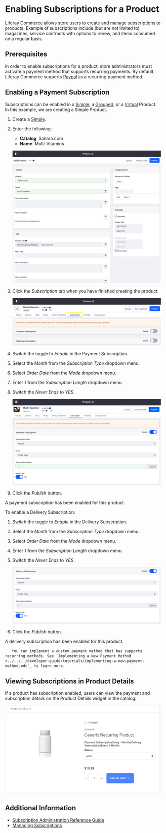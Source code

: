# Enabling Subscriptions for a Product

Liferay Commerce allows store users to create and manage subscriptions to products. Example of subscriptions include (but are not limited to) magazines, service contracts with options to renew, and items consumed on a regular basis.

## Prerequisites

In order to enable subscriptions for a product, store administrators must activate a payment method that supports recurring payments. By default, Liferay Commerce supports [Paypal](../../../store-administration/configuring-payment-methods/paypal.md) as a recurring payment method.

## Enabling a Payment Subscription

Subscriptions can be enabled in a [Simple](../product-types/creating-a-simple-product.md), a [Grouped](../product-types/creating-a-grouped-product.md), or a [Virtual](../product-types/creating-a-virtual-product.md) Product. In this example, we are creating a Simple Product.

1. Create a [Simple](../product-types/creating-a-simple-product.md).
1. Enter the following:
    * **Catalog**: Sahara.com
    * **Name**: Multi-Vitamins

    ![Creating a simple product](./enabling-subscriptions-for-a-product/images/01.png)

1. Click the _Subscription_ tab when you have finished creating the product.

    ![Creating a simple product](./enabling-subscriptions-for-a-product/images/02.png)

1. Switch the toggle to _Enable_ in the Payment Subscription.
1. Select the _Month_ from the _Subscription Type_ dropdown menu.
1. Select _Order Date_ from the _Mode_ dropdown menu.
1. Enter _1_ from the _Subscription Length_ dropdown menu.
1. Switch the _Never Ends_ to _YES_.

    ![Configure payment subscription](./enabling-subscriptions-for-a-product/images/03.png)

1. Click the _Publish_ button.

A payment subscription has been enabled for this product.

To enable a Delivery Subscription:

1. Switch the toggle to _Enable_ in the Delivery Subscription.
1. Select the _Month_ from the _Subscription Type_ dropdown menu.
1. Select _Order Date_ from the _Mode_ dropdown menu.
1. Enter _1_ from the _Subscription Length_ dropdown menu.
1. Switch the _Never Ends_ to _YES_.

    ![Configure delivery subscription](./enabling-subscriptions-for-a-product/images/04.png)

1. Click the _Publish_ button.

A delivery subscription has been enabled for this product.

```tip::
   You can implement a custom payment method that has supports recurring methods. See `Implementing a New Payment Method <../../../developer-guide/tutorials/implementing-a-new-payment-method.md>`_ to learn more.
```

## Viewing Subscriptions in Product Details

If a product has subscription enabled, users can view the payment and subscription details on the Product Details widget in the catalog.

![Payment and Delivery Subscription details are displayed in the Product Detail widget.](./enabling-subscriptions-for-a-product/images/05.png)

## Additional Information

* [Subscription Administration Reference Guide](../../../orders-and-fulfillment/subscription-administration-reference-guide.md)
* [Managing Subscriptions](../../../orders-and-fulfillment/managing-subscriptions.md)
